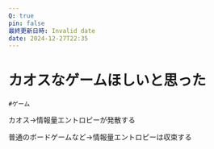 ```yaml
---
Q: true
pin: false
最終更新日時: Invalid date
date: 2024-12-27T22:35
---
```

# カオスなゲームほしいと思った

`#ゲーム`

カオス→情報量エントロピーが発散する

普通のボードゲームなど→情報量エントロピーは収束する